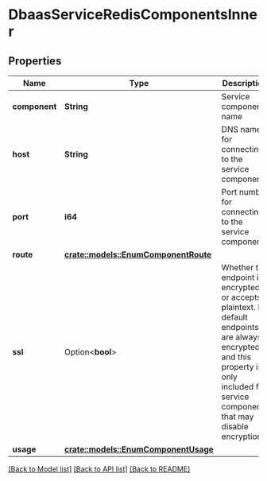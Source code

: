 # DbaasServiceRedisComponentsInner

## Properties

Name | Type | Description | Notes
------------ | ------------- | ------------- | -------------
**component** | **String** | Service component name | 
**host** | **String** | DNS name for connecting to the service component | 
**port** | **i64** | Port number for connecting to the service component | 
**route** | [**crate::models::EnumComponentRoute**](enum-component-route.md) |  | 
**ssl** | Option<**bool**> | Whether the endpoint is encrypted or accepts plaintext.              By default endpoints are always encrypted and              this property is only included for service components that may disable encryption. | [optional]
**usage** | [**crate::models::EnumComponentUsage**](enum-component-usage.md) |  | 

[[Back to Model list]](../README.md#documentation-for-models) [[Back to API list]](../README.md#documentation-for-api-endpoints) [[Back to README]](../README.md)


